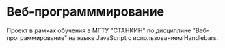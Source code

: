 # Веб-программмирование

Проект в рамках обучения в МГТУ "СТАНКИН" по дисциплине "Веб-программирование" на языке JavaScript с использованием Handlebars.
